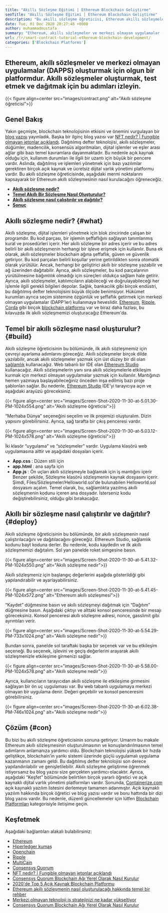 ```yaml
---
title: "Akıllı Sözleşme Eğitimi | Ethereum Blockchain Geliştirme" 
seoTitle: "Akıllı Sözleşme Eğitimi | Ethereum Blockchain Geliştirme" 
description: "Bu akıllı sözleşme öğreticisi, Ethereum akıllı sözleşmeleri oluşturmak için temel adımları detaylandırır. Ethereum açık kaynaklı, güvenli, dağıtılmış bir blockchain ağıdır." 
date: Tue, 01 Dec 2020 20:27:48 +0000
author: muhammadmustafa
summary: "Ethereum, akıllı sözleşmeler ve merkezi olmayan uygulamalar (DAPPS) oluşturmak için olgun bir platformdur. Akıllı sözleşmeler oluşturmak, test etmek ve dağıtmak için bu adımları izleyin." 
url: /tr/smart-contract-tutorial-ethereum-blockchain-development/
categories: ['Blockchain Platforms']
---
```


## Ethereum, akıllı sözleşmeler ve merkezi olmayan uygulamalar (DAPPS) oluşturmak için olgun bir platformdur. Akıllı sözleşmeler oluşturmak, test etmek ve dağıtmak için bu adımları izleyin.

{{< figure align=center src="images/contract.png" alt="Akıllı sözleşme öğreticisi">}}


## Genel Bakış
Yakın geçmişte, blockchain teknolojisinin etkisini ve önemini vurgulayan bir [blog yazısı][1] yayınladık. Başka bir ilginç blog yazısı var [NFT nedir? | Fungible olmayan jetonlar açıklandı][2]. Dağıtılmış defter teknolojisi, akıllı sözleşmeler, düğümler, madencilik, konsensüs algoritmaları, dijital işlemler ve eşler arası ağlar gibi bazı temel kavramlara dayanmaktadır. Bu nedenle açık kaynak olduğu için, kullanım durumları ile ilgili bir uzantı için büyük bir pencere vardır. Aslında, dağıtılmış ve işlemleri yönetmek için bazı yazılımlar gerektiren birçok açık kaynak ve ücretsiz dijital varlık yönetimi platformu vardır.
Bu akıllı sözleşme öğreticisinde, aşağıdaki mermi noktalarını kapsayarak bir Ethereum akıllı sözleşmesinin nasıl kurulacağını öğreneceğiz.
* [ **Akıllı sözleşme nedir?** ][3]
* [ **Temel Akıllı Bir Sözleşme Nasıl Oluşturulur?** ][4]
* [ **Akıllı sözleşme nasıl çalıştırılır ve dağıtılır?** ][5]
* [ **Sonuç** ][6]

## Akıllı sözleşme nedir? {#what}

Akıllı sözleşme, dijital işlemleri yönetmek için blok zincirinde çalışan bir programdır. Bu kod parçası, bir işlemin şeffaflığını sağlayan tanımlanmış kural ve prosedürleri içerir. Her akıllı sözleşme bir adres içerir ve bu adres belirli bir akıllı sözleşmenin herhangi bir işleve erişmek için kullanılır. Buna ek olarak, akıllı sözleşmeler blockchain ağına şeffaflık, güven ve güvenlik getiriyor. Bu kod parçaları belirli koşullar yerine getirildikten sonra otomatik olarak yürütülür.
Ancak, herhangi bir geliştirici akıllı bir sözleşme yazabilir ve ağ üzerinden dağıtabilir. Ayrıca, akıllı sözleşmeler, bu kod parçalarının yürütülmesine bağımlılık olmadığı için süreçleri oldukça sağlam hale getirir. Ayrıca, akıllı sözleşmeler, katılımcıların alabileceği ve doğrulayabileceği her işlemle ilgili gerekli bilgileri depolar. Sağlık, bankacılık gibi birçok endüstri, bu dağıtılmış defter teknolojisini büyük ölçüde benimsiyor. Hükümet kurumları ayrıca seçim sistemine özgünlük ve şeffaflık getirmek için merkezi olmayan uygulamalar (DAPP'ler) kullanmaya heveslidir. [Ethereum][8], [Ripple][9], [Corda][10] gibi birçok [blockchain platformu][7] var ve biraz daha fazlası, bu kılavuzda ilk akıllı sözleşmemizi oluşturacağız Ethereum'da.

## Temel bir akıllı sözleşme nasıl oluşturulur? {#build}

Akıllı sözleşme öğreticisinin bu bölümünde, ilk akıllı sözleşmemiz için çevreyi ayarlama adımlarını göreceğiz.
Akıllı sözleşmeler birçok dilde yazılabilir, ancak akıllı sözleşmeler yazmak için üst düzey bir dil olan [sağlamlık][11] kullanacağız.
Web tabanlı bir IDE olan [Ethereum Studio][12] kullanacağız. Akıllı sözleşmelerin yanı sıra akıllı sözleşmelerle etkileşim kurmak için merkezi olmayan uygulamalar yazmak için kullanılır. Mantığınızı hemen yazmaya başlayabileceğiniz önceden inşa edilmiş bazı proje şablonları sağlar.
Bu nedenle, [Ethereum Studio][12] IDE'yi tarayıcıya açın ve aşağıdaki arayüzü göreceksiniz.

{{< figure align=center src="images/Screen-Shot-2020-11-30-at-5.01.30-PM-1024x554.png" alt="Akıllı sözleşme öğreticisi">}}

“Merhaba Dünya” seçeneğini seçelim ve ilk projemizi oluşturalım. Dizin yapısını görebilirsiniz. Ayrıca, sağ tarafta bir çıkış penceresi vardır.

{{< figure align=center src="images/Screen-Shot-2020-11-30-at-5.03.12-PM-1024x578.png" alt="Akıllı sözleşme öğreticisi">}}

İki klasör “uygulama” ve “sözleşmeler” vardır.
Uygulama klasörü web uygulamasına aittir ve aşağıdaki dosyaları içerir.
* **App.css** : Düzen stili için
* **app.html** : ana sayfa için
* **App.js** : Ön uçları akıllı sözleşmeyle bağlamak için iş mantığını içerir
Benzer şekilde, Sözleşme klasörü sözleşmenin kaynak dosyasını içerir.
Şimdi, Files/Sözleşmeler/Helloworld.sol'de bulunabilen Helloworld.sol dosyasını açalım. Temel olarak, bu, sağlamlıkta yazılmış akıllı sözleşmenin kodunu içeren ana dosyadır. İsterseniz kodu değiştirebilirsiniz, olduğu gibi bırakacağız.

## Akıllı bir sözleşme nasıl çalıştırılır ve dağıtılır? {#deploy}

Akıllı sözleşme öğreticisinin bu bölümünde, bir akıllı sözleşmenin nasıl çalıştırılacağını ve dağıtılacağını göreceğiz. Ethereum Studio, sağlamlık kodunu bayt koduna derler. Bu nedenle, kodu kaydedin ve ilk akıllı sözleşmemizi dağıtalım.
Sol yan panelde roket simgesine basın.

{{< figure align=center src="images/Screen-Shot-2020-11-30-at-5.41.32-PM-1024x550.png" alt="Akıllı sözleşme nedir">}}

Akıllı sözleşmeniz için başlangıç ​​değerlerini aşağıda gösterildiği gibi yapılandırabilir ve ayarlayabilirsiniz.

{{< figure align=center src="images/Screen-Shot-2020-11-30-at-5.41.45-PM-1024x572.png" alt="Ethereum akıllı sözleşmesi">}}

“Kaydet” düğmesine basın ve akıllı sözleşmeyi dağıtmak için “Dağıtım” düğmesine basın. Aşağıdaki çıktıyı ve alttaki konsol penceresinde bir mesajı göreceksiniz. Konsol penceresi akıllı sözleşme adresi, nonce, gasslimit gibi ayrıntıları verir.

{{< figure align=center src="images/Screen-Shot-2020-11-30-at-5.54.29-PM-733x1024.png" alt="Akıllı sözleşme nedir">}}

Bundan sonra, panelde sol taraftaki başka bir seçenek var ve bu etkileşim seçeneği. Bu seçenek, işlevini ve geçiş değerlerini arayarak akıllı sözleşmenizle etkileşime girmenizi sağlar.

{{< figure align=center src="images/Screen-Shot-2020-11-30-at-5.58.00-PM-1024x578.png" alt="Akıllı sözleşme nedir">}}

Ayrıca, kullanıcıların tarayıcıdan akıllı sözleşme ile etkileşime girmesini sağlayan bir ön uç uygulaması var. Bu web tabanlı uygulamaya merkezi olmayan bir uygulama denir. Değeri geçebilir ve konsol penceresini görebilirsiniz.

{{< figure align=center src="images/Screen-Shot-2020-11-30-at-6.02.38-PM-746x1024.png" alt="Akıllı sözleşme nedir">}}


## Çözüm {#con}

Bu bizi bu akıllı sözleşme öğreticisinin sonuna getiriyor. Umarım bu makale Ethereum akıllı sözleşmesinin oluşturulmasının ve konuşlandırılmasının temel adımlarını anlamanıza yardımcı oldu. Blockchain teknolojisi yüksek bir hızda geliştikçe, blockchain'in yankı sistemi üzerinde güçlü uygulamalı uygulama kazanmanın zamanı geldi. Bu dağıtılmış defter teknolojisi son derece yapılandırılabilir ve genişletilebilir. Akıllı sözleşme geliştirme öğrenmek istiyorsanız bu blog yazısı size gerçekten yardımcı olacaktır. Ayrıca, aşağıdaki “Keşfet” bölümünde belirtilen birçok yararlı öğretici ve açık kaynaklı dijital varlık yönetimi platformları vardır.
Sonunda, [Containerize.com][13] açık kaynaklı yazılım listesini derlemeye tamamen adanmıştır. Açık kaynaklı yazılım hakkında birçok öğretici ve blog yazısı vardır ve boru hattında bir dizi blog yazısı vardır. Bu nedenle, düzenli güncellemeler için lütfen [Blockchain Platformları][7] kategorisiyle iletişime geçin.

## Keşfetmek
Aşağıdaki bağlantıları alakalı bulabilirsiniz:
  * [Ethereum][8]
  * [Hiperledger kumaş][14]
  * [Openchain][15]
  * [Ripple][16]
  * [MultiCain][17]
  * [Consensys Quorum][18]
  * [NFT nedir? | Fungible olmayan jetonlar açıklandı][2]
  * [Consensys Quorum Blockchain Ağı Yerel Olarak Nasıl Kurulur][19]
  * [2020'de Top 5 Açık Kaynak Blockchain Platformu][20]
  * [Ethereum akıllı sözleşmenin nasıl oluşturulacağı hakkında temel bir rehber][21]
  * [Merkezi olmayan teknoloji iş stratejinizi ne kadar yükseltiyor][22]
  * [Consensys Quorum Blockchain Ağı Yerel Olarak Nasıl Kurulur][19]



[1]: https://blog.containerize.com/2020/11/27/how-blockchain-technology-can-upgrade-your-business-strategy/
[2]: https://blog.containerize.com/blockchain-platforms/what-is-nft-non-fungible-tokens-explained/
[3]: #what
[4]: #build
[5]: #deploy
[6]: #con
[7]: https://products.containerize.com/blockchain-platforms/
[8]: https://products.containerize.com/blockchain-platforms/ethereum
[9]: https://ripple.com/
[10]: https://www.corda.net/
[11]: https://docs.soliditylang.org/en/v0.7.4/
[12]: https://studio.ethereum.org/
[13]: https://www.containerize.com/
[14]: https://products.containerize.com/blockchain-platforms/hyperledger-fabric
[15]: https://products.containerize.com/blockchain-platforms/openchain
[16]: https://products.containerize.com/blockchain-platforms/ripple
[17]: https://products.containerize.com/blockchain-platforms/multichain
[18]: https://products.containerize.com/blockchain-platforms/consensys-quorum
[19]: https://blog.containerize.com/blockchain-platforms/how-to-setup-consensys-quorum-blockchain-network-locally/
[20]: https://blog.containerize.com/blockchain-platforms/top-5-open-source-blockchain-platforms-in-2020/
[21]: https://blog.containerize.com/
[22]: https://blog.containerize.com/2020/11/27/how-decentralized-technology-upgrades-your-business-strategy/
